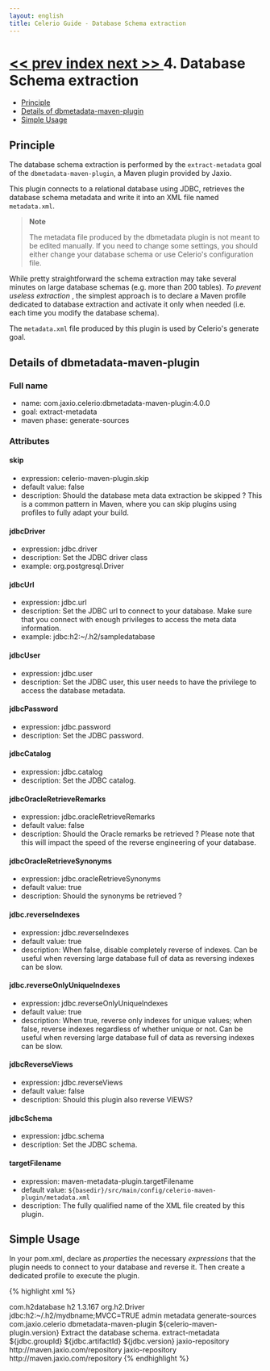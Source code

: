 ```yaml
---
layout: english
title: Celerio Guide - Database Schema extraction
---
```

[ << prev ](bootstrap.html) [ index ](index.html) [ next >> ](generation.html)
4. Database Schema extraction
=============================

* [Principle](#principle)
* [Details of dbmetadata-maven-plugin](#details)
* [Simple Usage](#usage)

<a name="principle"></a>
Principle
---------

The database schema extraction is performed by the `extract-metadata` goal of the `dbmetadata-maven-plugin`,
a Maven plugin provided by Jaxio.

This plugin connects to a relational database using JDBC, retrieves the database schema metadata and write it
into an XML file named `metadata.xml`.

> **Note**
>
> The metadata file produced by the dbmetadata plugin is not meant to be edited
> manually. If you need to change some settings, you should either
> change your database schema or use Celerio's configuration file.

While pretty straightforward the schema extraction may take several minutes on large database schemas
(e.g. more than 200 tables). *To prevent useless extraction* , the simplest approach is to declare a Maven profile
dedicated to database extraction and activate it only when needed (i.e. each time you modify the database schema).

The `metadata.xml` file produced by this plugin is used by Celerio's generate goal.

<a name="details"></a>
Details of dbmetadata-maven-plugin
-----------------------------------

### Full name

* name: com.jaxio.celerio:dbmetadata-maven-plugin:4.0.0
* goal: extract-metadata
* maven phase: generate-sources

### Attributes

#### skip
* expression: celerio-maven-plugin.skip
* default value: false
* description: Should the database meta data extraction be skipped ? 
This is a common pattern in Maven, where you can skip plugins using profiles to fully adapt your build.

#### jdbcDriver
* expression: jdbc.driver
* description: Set the JDBC driver class
* example: org.postgresql.Driver

#### jdbcUrl
* expression: jdbc.url
* description: Set the JDBC url to connect to your database. Make sure that you connect with enough privileges to access the meta data information.
* example: jdbc:h2:~/.h2/sampledatabase

#### jdbcUser
* expression: jdbc.user
* description: Set the JDBC user, this user needs to have the privilege to access the database metadata.

#### jdbcPassword 
* expression: jdbc.password
* description: Set the JDBC password.

#### jdbcCatalog
* expression: jdbc.catalog
* description: Set the JDBC catalog.

#### jdbcOracleRetrieveRemarks 
* expression: jdbc.oracleRetrieveRemarks
* default value: false
* description: Should the Oracle remarks be retrieved ? Please note that this will impact the speed of the reverse engineering of your database.

#### jdbcOracleRetrieveSynonyms 
* expression: jdbc.oracleRetrieveSynonyms
* default value: true
* description: Should the synonyms be retrieved ?

#### jdbc.reverseIndexes
* expression: jdbc.reverseIndexes
* default value: true
* description: When false, disable completely reverse of indexes. Can be useful when reversing large database full of data as reversing indexes can be slow.

#### jdbc.reverseOnlyUniqueIndexes
* expression: jdbc.reverseOnlyUniqueIndexes
* default value: true
* description: When true, reverse only indexes for unique values; when false, reverse indexes regardless of whether unique or not. Can be useful when reversing large database full of data as reversing indexes can be slow.

#### jdbcReverseViews
* expression: jdbc.reverseViews 
* default value: false
* description: Should this plugin also reverse VIEWS?

#### jdbcSchema 
* expression: jdbc.schema
* description: Set the JDBC schema.

#### targetFilename 
* expression: maven-metadata-plugin.targetFilename 
* default value: `${basedir}/src/main/config/celerio-maven-plugin/metadata.xml`
* description: The fully qualified name of the XML file created by this plugin.

<a name="usage"></a>
Simple Usage
------------

In your pom.xml, declare as *properties* the necessary *expressions* that the plugin needs to connect to your database and reverse it.
Then create a dedicated profile to execute the plugin.

{% highlight xml %}

<properties>
	<jdbc.groupId>com.h2database</jdbc.groupId>
	<jdbc.artifactId>h2</jdbc.artifactId>
	<jdbc.version>1.3.167</jdbc.version>
	<jdbc.driver>org.h2.Driver</jdbc.driver>
	<jdbc.url>jdbc:h2:~/.h2/mydbname;MVCC=TRUE</jdbc.url>
	<jdbc.user>admin</jdbc.user>
	<jdbc.password></jdbc.password>
</properties>

<!-- skip -->
	
<profile>
	<!-- ~~~~~~~~~~~~~~~~~~~~~~~~~~~~~ -->
	<!-- Extract the database metadata -->
	<!-- ~~~~~~~~~~~~~~~~~~~~~~~~~~~~~ -->
	<id>metadata</id>
	<build>
		<defaultGoal>generate-sources</defaultGoal>
		<plugins>
			<plugin>
				<groupId>com.jaxio.celerio</groupId>
				<artifactId>dbmetadata-maven-plugin</artifactId>
				<version>${celerio-maven-plugin.version}</version>
				<executions>
					<execution>
						<id>Extract the database schema.</id>
						<goals>
							<goal>extract-metadata</goal>
						</goals>
					</execution>
				</executions>
				<dependencies>
					<dependency>
						<groupId>${jdbc.groupId}</groupId>
						<artifactId>${jdbc.artifactId}</artifactId>
						<version>${jdbc.version}</version>
					</dependency>
				</dependencies>
			</plugin>
		</plugins>
	</build>
	<repositories>
		<repository>
				<id>jaxio-repository</id>
				<url>http://maven.jaxio.com/repository</url>
		</repository>
	</repositories>
	<pluginRepositories>
		<pluginRepository>
				<id>jaxio-repository</id>
				<url>http://maven.jaxio.com/repository</url>
		</pluginRepository>
	</pluginRepositories>
</profile>
{% endhighlight %}
		
